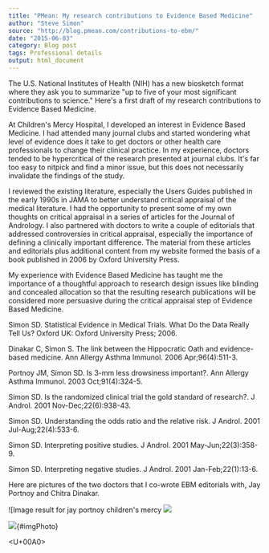```yaml
---
title: "PMean: My research contributions to Evidence Based Medicine"
author: "Steve Simon"
source: "http://blog.pmean.com/contributions-to-ebm/"
date: "2015-06-03"
category: Blog post
tags: Professional details
output: html_document
---
```


The U.S. National Institutes of Health (NIH) has a new biosketch format
where they ask you to summarize "up to five of your most significant
contributions to science." Here's a first draft of my research
contributions to Evidence Based Medicine.

<!---More--->

At Children's Mercy Hospital, I developed an interest in Evidence Based
Medicine. I had attended many journal clubs and started wondering what
level of evidence does it take to get doctors or other health care
professionals to change their clinical practice. In my experience,
doctors tended to be hypercritical of the research presented at journal
clubs. It's far too easy to nitpick and find a minor issue, but this
does not necessarily invalidate the findings of the study.

I reviewed the existing literature, especially the Users Guides
published in the early 1990s in JAMA to better understand critical
appraisal of the medical literature. I had the opportunity to present
some of my own thoughts on critical appraisal in a series of articles
for the Journal of Andrology. I also partnered with doctors to write a
couple of editorials that addressed controversies in critical appraisal,
especially the importance of defining a clinically important difference.
The material from these articles and editorials plus additional content
from my website formed the basis of a book published in 2006 by Oxford
University Press.

My experience with Evidence Based Medicine has taught me the importance
of a thoughtful approach to research design issues like blinding and
concealed allocation so that the resulting research publications will be
considered more persuasive during the critical appraisal step of
Evidence Based Medicine.

Simon SD. Statistical Evidence in Medical Trials. What Do the Data
Really Tell Us? Oxford UK: Oxford University Press; 2006.

Dinakar C, Simon S. The link between the Hippocratic Oath and
evidence-based medicine. Ann Allergy Asthma Immunol. 2006
Apr;96(4):511-3.

Portnoy JM, Simon SD. Is 3-mm less drowsiness important?. Ann Allergy
Asthma Immunol. 2003 Oct;91(4):324-5.

Simon SD. Is the randomized clinical trial the gold standard of
research?. J Androl. 2001 Nov-Dec;22(6):938-43.

Simon SD. Understanding the odds ratio and the relative risk. J Androl.
2001 Jul-Aug;22(4):533-6.

Simon SD. Interpreting positive studies. J Androl. 2001
May-Jun;22(3):358-9.

Simon SD. Interpreting negative studies. J Androl. 2001
Jan-Feb;22(1):13-6.

Here are pictures of the two doctors that I co-wrote EBM editorials
with, Jay Portnoy and Chitra Dinakar.

![Image result for jay portnoy children\'s mercy
![](../../../web/images/15/contributions-to-ebm01.jpeg)



![](https://www.childrensmercy.org/error/not-found/){#imgPhoto}

<U+00A0>



